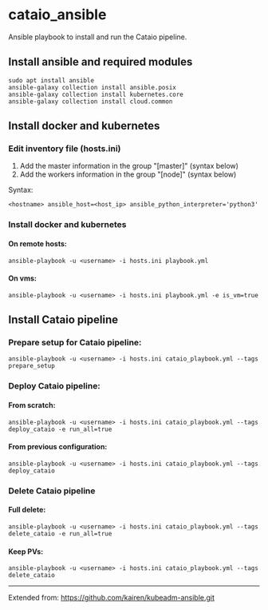 # cataio_ansible
Ansible playbook to install and run the Cataio pipeline.

## Install ansible and required modules

```
sudo apt install ansible
ansible-galaxy collection install ansible.posix
ansible-galaxy collection install kubernetes.core
ansible-galaxy collection install cloud.common
```

## Install docker and kubernetes

### Edit inventory file (hosts.ini)

1. Add the master information in the group "[master]" (syntax below)
2. Add the workers information in the group "[node]" (syntax below)

Syntax:
```
<hostname> ansible_host=<host_ip> ansible_python_interpreter='python3'
```

### Install docker and kubernetes

#### On remote hosts:

```
ansible-playbook -u <username> -i hosts.ini playbook.yml
```

#### On vms:

```
ansible-playbook -u <username> -i hosts.ini playbook.yml -e is_vm=true
```

## Install Cataio pipeline

### Prepare setup for Cataio pipeline:
```
ansible-playbook -u <username> -i hosts.ini cataio_playbook.yml --tags prepare_setup
```

### Deploy Cataio pipeline:

#### From scratch:
```
ansible-playbook -u <username> -i hosts.ini cataio_playbook.yml --tags deploy_cataio -e run_all=true
```

#### From previous configuration:
```
ansible-playbook -u <username> -i hosts.ini cataio_playbook.yml --tags deploy_cataio
```

### Delete Cataio pipeline

#### Full delete:
```
ansible-playbook -u <username> -i hosts.ini cataio_playbook.yml --tags delete_cataio -e run_all=true
```

#### Keep PVs:
```
ansible-playbook -u <username> -i hosts.ini cataio_playbook.yml --tags delete_cataio
```

---

Extended from: https://github.com/kairen/kubeadm-ansible.git
